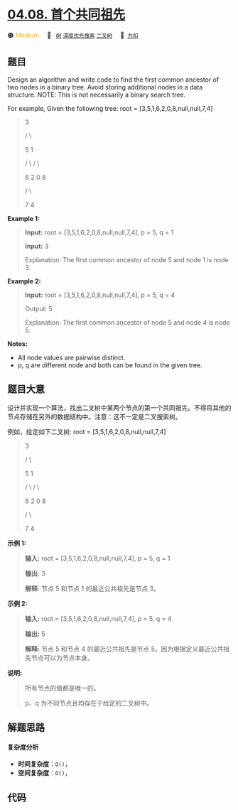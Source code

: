 # [04.08. 首个共同祖先](https://2xiao.github.io/leetcode-js/interview/i_04.08.html)

🟠 <font color=#ffb800>Medium</font>&emsp; 🔖&ensp; [`树`](/tag/tree.md) [`深度优先搜索`](/tag/depth-first-search.md) [`二叉树`](/tag/binary-tree.md)&emsp; 🔗&ensp;[`力扣`](https://leetcode.cn/problems/first-common-ancestor-lcci)

## 题目

Design an algorithm and write code to find the first common ancestor of two
nodes in a binary tree. Avoid storing additional nodes in a data structure.
NOTE: This is not necessarily a binary search tree.

For example, Given the following tree: root = [3,5,1,6,2,0,8,null,null,7,4]

> 
> 
> 
> 
> 
> > 
> 3
> 
>    / \
> 
>   5   1
> 
>  / \ / \
> 
> 6  2 0  8
> 
>   / \
> 
>  7   4

**Example 1:**

> 
> 
> 
> 
> 
> **Input:** root = [3,5,1,6,2,0,8,null,null,7,4], p = 5, q = 1
> 
> **Input:** 3
> 
> Explanation: The first common ancestor of node 5 and node 1 is node 3.

**Example 2:**

> 
> 
> 
> 
> 
> **Input:** root = [3,5,1,6,2,0,8,null,null,7,4], p = 5, q = 4
> 
> Output: 5
> 
> Explanation: The first common ancestor of node 5 and node 4 is node 5.

**Notes:**

  * All node values are pairwise distinct.
  * p, q are different node and both can be found in the given tree.


## 题目大意

设计并实现一个算法，找出二叉树中某两个节点的第一个共同祖先。不得将其他的节点存储在另外的数据结构中。注意：这不一定是二叉搜索树。

例如，给定如下二叉树: root = [3,5,1,6,2,0,8,null,null,7,4]

> 
> 
> 
> 
> 
> > 
> 3
> 
>    / \
> 
>   5   1
> 
>  / \ / \
> 
> 6  2 0  8
> 
>   / \
> 
>  7   4
> 
> 

**示例 1:**

> 
> 
> 
> 
> 
> **输入:** root = [3,5,1,6,2,0,8,null,null,7,4], p = 5, q = 1
> 
> **输出:** 3
> 
> **解释:** 节点 5 和节点 1 的最近公共祖先是节点 3。

**示例 2:**

> 
> 
> 
> 
> 
> **输入:** root = [3,5,1,6,2,0,8,null,null,7,4], p = 5, q = 4
> 
> **输出:** 5
> 
> **解释:** 节点 5 和节点 4 的最近公共祖先是节点 5。因为根据定义最近公共祖先节点可以为节点本身。

**说明:**

> 
> 
> 
> 
> 
> 所有节点的值都是唯一的。
> 
> p、q 为不同节点且均存在于给定的二叉树中。


## 解题思路

#### 复杂度分析

- **时间复杂度**：`O()`，
- **空间复杂度**：`O()`，

## 代码

```javascript

```
